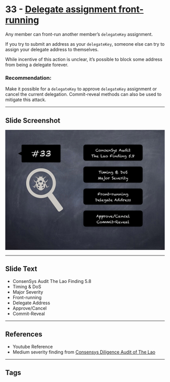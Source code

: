 
# 33 - [Delegate assignment front-running](./Delegate%20assignment%20front-running.md)

Any member can front-run another member’s `delegateKey` assignment. 

If you try to submit an address as your `delegateKey`, someone else can try to assign your delegate address to themselves. 

While incentive of this action is unclear, it’s possible to block some address from being a delegate forever.

### Recommendation:
Make it possible for a `delegateKey` to approve `delegateKey` assignment or cancel the current delegation. Commit-reveal methods can also be used to mitigate this attack.
___
## Slide Screenshot
![033.png](../../images/7.%20Audit%20Findings%20101/033.png)
___
## Slide Text
- ConsenSys Audit The Lao Finding 5.8
- Timing & DoS
- Major Severity
- Front-running
- Delegate Address
- Approve/Cancel
- Commit-Reveal
___
## References
- Youtube Reference
- Medium severity finding from [Consensys Diligence Audit of The Lao](https://consensys.net/diligence/audits/2020/01/the-lao)
___
## Tags
